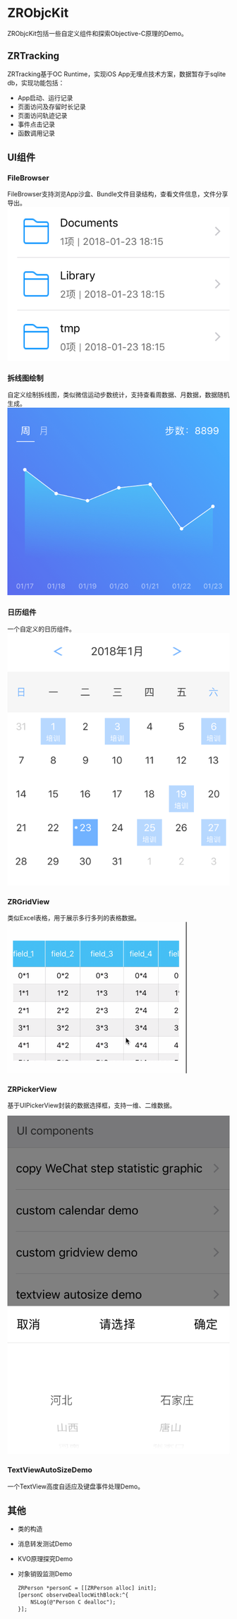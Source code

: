 # ZRObjcKit

ZRObjcKit包括一些自定义组件和探索Objective-C原理的Demo。

## ZRTracking

ZRTracking基于OC Runtime，实现iOS App无埋点技术方案，数据暂存于sqlite db，实现功能包括：

* App启动、运行记录
* 页面访问及存留时长记录
* 页面访问轨迹记录
* 事件点击记录
* 函数调用记录

## UI组件

### FileBrowser

FileBrowser支持浏览App沙盒、Bundle文件目录结构，查看文件信息，文件分享导出。
![](https://raw.githubusercontent.com/jiaxw32/ZRObjcKit/master/ZRObjcKit/Resource/fileBrowser.png)

### 拆线图绘制

自定义绘制拆线图，类似微信运动步数统计，支持查看周数据、月数据，数据随机生成。
![](https://raw.githubusercontent.com/jiaxw32/ZRObjcKit/master/ZRObjcKit/Resource/polylineGraphic.png)

### 日历组件

一个自定义的日历组件。                                 
![](https://raw.githubusercontent.com/jiaxw32/ZRObjcKit/master/ZRObjcKit/Resource/customCalendar.png)

### ZRGridView

类似Excel表格，用于展示多行多列的表格数据。       
![](https://raw.githubusercontent.com/jiaxw32/ZRGridView/master/ZRGridView/ZRGridView/gridview.gif)

### ZRPickerView

基于UIPickerView封装的数据选择框，支持一维、二维数据。

![](https://raw.githubusercontent.com/jiaxw32/ZRObjcKit/master/ZRObjcKit/Resource/pickerview.png)

### TextViewAutoSizeDemo

一个TextView高度自适应及键盘事件处理Demo。

## 其他

* 类的构造

* 消息转发测试Demo

* KVO原理探究Demo

* 对象销毁监测Demo

    ```Objctive-C
    ZRPerson *personC = [[ZRPerson alloc] init];
    [personC observeDeallocWithBlock:^{
        NSLog(@"Person C dealloc");
    }];
    ```
